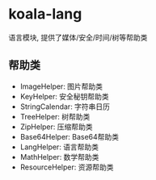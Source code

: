 # koala-lang

语言模块, 提供了媒体/安全/时间/树等帮助类

## 帮助类

- ImageHelper: 图片帮助类
- KeyHelper: 安全秘钥帮助类
- StringCalendar: 字符串日历
- TreeHelper: 树帮助类
- ZipHelper: 压缩帮助类
- Base64Helper: Base64帮助类
- LangHelper: 语言帮助类
- MathHelper: 数学帮助类
- ResourceHelper: 资源帮助类